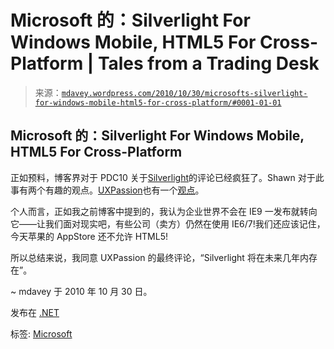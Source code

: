 <!--yml

分类：未分类

日期：2024-05-18 06:20:30

-->

# Microsoft 的：Silverlight For Windows Mobile, HTML5 For Cross-Platform | Tales from a Trading Desk

> 来源：[`mdavey.wordpress.com/2010/10/30/microsofts-silverlight-for-windows-mobile-html5-for-cross-platform/#0001-01-01`](https://mdavey.wordpress.com/2010/10/30/microsofts-silverlight-for-windows-mobile-html5-for-cross-platform/#0001-01-01)

## Microsoft 的：Silverlight For Windows Mobile, HTML5 For Cross-Platform

正如预料，博客界对于 PDC10 关于[Silverlight](http://www.zdnet.com/blog/microsoft/microsoft-our-strategy-with-silverlight-has-shifted/7834)的评论已经疯狂了。Shawn 对于此事有两个有趣的观点。[UXPassion](http://wildermuth.com/2010/10/30/Post-PDC_HTML5_v_Silverlight_Debate)也有一个[观点](http://wildermuth.com/2010/10/30/Post-PDC_HTML5_v_Silverlight_Debate)。

个人而言，正如我之前博客中提到的，我认为企业世界不会在 IE9 一发布就转向它——让我们面对现实吧，有些公司（卖方）仍然在使用 IE6/7!我们还应该记住，今天苹果的 AppStore 还不允许 HTML5!

所以总结来说，我同意 UXPassion 的最终评论，“Silverlight 将在未来几年内存在”。

~ mdavey 于 2010 年 10 月 30 日。

发布在 [.NET](https://mdavey.wordpress.com/category/languages/net/)

标签: [Microsoft](https://mdavey.wordpress.com/tag/microsoft/)
